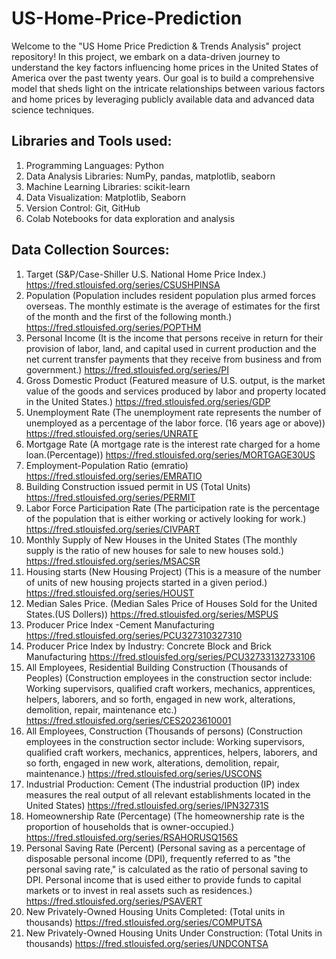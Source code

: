 # US-Home-Price-Prediction

Welcome to the "US Home Price Prediction & Trends Analysis" project repository! In this project, we embark on a data-driven journey to understand the key factors influencing home prices in the United States of America over the past twenty years. Our goal is to build a comprehensive model that sheds light on the intricate relationships between various factors and home prices by leveraging publicly available data and advanced data science techniques. 

## Libraries and Tools used:

1. Programming Languages: Python
2. Data Analysis Libraries: NumPy, pandas, matplotlib, seaborn
3. Machine Learning Libraries: scikit-learn
4. Data Visualization: Matplotlib, Seaborn
5. Version Control: Git, GitHub
6. Colab Notebooks for data exploration and analysis

## Data Collection Sources:

1. Target (S&P/Case-Shiller U.S. National Home Price Index.) https://fred.stlouisfed.org/series/CSUSHPINSA
2. Population (Population includes resident population plus armed forces overseas.  The monthly estimate is the average of estimates for the first of the month and the first of the following month.) https://fred.stlouisfed.org/series/POPTHM
3. Personal Income (It is the income that persons receive in return for their provision of labor, land, and capital used in current production and the net current transfer payments that they receive from business and from government.) https://fred.stlouisfed.org/series/PI
4. Gross Domestic Product (Featured measure of U.S. output, is the market value of the goods and services produced by labor and property located in the United States.) https://fred.stlouisfed.org/series/GDP
5. Unemployment Rate (The unemployment rate represents the number of unemployed as a percentage of the labor force. (16 years age or above)) https://fred.stlouisfed.org/series/UNRATE
6. Mortgage Rate (A mortgage rate is the interest rate charged for a home loan.(Percentage)) https://fred.stlouisfed.org/series/MORTGAGE30US
7. Employment-Population Ratio (emratio) https://fred.stlouisfed.org/series/EMRATIO
8. Building Construction issued permit in US (Total Units) https://fred.stlouisfed.org/series/PERMIT
9. Labor Force Participation Rate (The participation rate is the percentage of the population that is either working or actively looking for work.) https://fred.stlouisfed.org/series/CIVPART
10. Monthly Supply of New Houses in the United States (The monthly supply is the ratio of new houses for sale to new houses sold.) https://fred.stlouisfed.org/series/MSACSR
11. Housing starts (New Housing Project) (This is a measure of the number of units of new housing projects started in a given period.) https://fred.stlouisfed.org/series/HOUST
12. Median Sales Price. (Median Sales Price of Houses Sold for the United States.(US Dollers)) https://fred.stlouisfed.org/series/MSPUS
13. Producer Price Index -Cement Manufacturing https://fred.stlouisfed.org/series/PCU327310327310
14. Producer Price Index by Industry: Concrete Block and Brick Manufacturing https://fred.stlouisfed.org/series/PCU32733132733106
15. All Employees, Residential Building Construction (Thousands of Peoples) (Construction employees in the construction sector include: Working supervisors, qualified craft workers, mechanics, apprentices, helpers, laborers, and so forth, engaged in new work, alterations, demolition, repair, maintenance etc.) https://fred.stlouisfed.org/series/CES2023610001
16. All Employees, Construction (Thousands of persons) (Construction employees in the construction sector include: Working supervisors, qualified craft workers, mechanics, apprentices, helpers, laborers, and so forth, engaged in new work, alterations, demolition, repair, maintenance.) https://fred.stlouisfed.org/series/USCONS
17. Industrial Production: Cement (The industrial production (IP) index measures the real output of all relevant establishments located in the United States) https://fred.stlouisfed.org/series/IPN32731S
18. Homeownership Rate (Percentage) (The homeownership rate is the proportion of households that is owner-occupied.)
https://fred.stlouisfed.org/series/RSAHORUSQ156S
20. Personal Saving Rate (Percent) (Personal saving as a percentage of disposable personal income (DPI), frequently referred to as "the personal saving rate," is calculated as the ratio of personal saving to DPI. Personal income that is used either to provide funds to capital markets or to invest in real assets such as residences.)
https://fred.stlouisfed.org/series/PSAVERT
21. New Privately-Owned Housing Units Completed: (Total units in thousands) https://fred.stlouisfed.org/series/COMPUTSA
22. New Privately-Owned Housing Units Under Construction: (Total Units in thousands) 
https://fred.stlouisfed.org/series/UNDCONTSA
